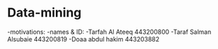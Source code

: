 # Data-mining
-motivations: 
-names & ID:
-Tarfah Al Ateeq 443200800
-Taraf Salman Alsubaie 443200819
-Doaa abdul hakim  443203882

